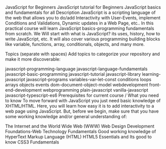 JavaScript for Beginners
JavaScript tutorial for Beginners
JavaScript basics and fundamentals for all
Description
JavaScript is a scripting language of the web that allows you to do/add Interactivity with User-Events, implement Conditions and Validations, Dynamic updates in a Web Page, etc.. In this practical course will learn JavaScript basics-programming fundamentals from scratch. We Will start with what is JavaScript? its uses, history, how to write JavaScript, etc. It will also cover various programming building blocks like variable, functions, array, conditionals, objects, and many more.

Topics (separate with spaces)
Add topics to categorize your repository and make it more discoverable:

javascript-programming-language
javascript-language-fundamentals
javascript-basic-programming
javascript-tutorial
javascript-library
learning-javascript
javascript-programs
variables-var-let-const
conditions
loops
arrays
objects
events
dom-document-object-model
webdevelopment
front-end-development
webprogramming
plain-javascript
vanilla-javascript
javascript-typescript-es6
Prerequisites for current course / What you need to know
To move forward with JavaScript you just need basic knowledge of XHTML/HTML. Here, you will learn how easy it is to add interactivity to a web page using JavaScript. But, before we begin, make sure that you have some working knowledge and/or general understanding of:

The Internet and the World Wide Web (WWW) Web Design Development Foundations-Web Technology Fundamentals
Good working knowledge of HyperText Markup Language (HTML) HTML5 Essentials and
Its good to know CSS3 Fundamentals
